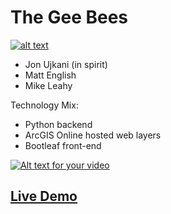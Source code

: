# The Gee Bees

[![alt text](https://upload.wikimedia.org/wikipedia/en/3/36/Bee_Gees_Stayin_Alive.jpg "Matt, Mike & John")](https://mgleahy.github.io/TechTrek_Idol_2016/GeeBees/app/)

* Jon Ujkani (in spirit)
* Matt English
* Mike Leahy

Technology Mix:

* Python backend
* ArcGIS Online hosted web layers
* Bootleaf front-end

[![Alt text for your video](http://img.youtube.com/vi/ZmT4ARHPJ5c/0.jpg)](https://youtu.be/8dVYK2yGOzI)

## **[Live Demo](https://mgleahy.github.io/TechTrek_Idol_2016/GeeBees/app/)**
